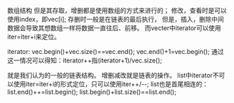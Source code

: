 <vector>
数组结构 
但是其存取，增删都是使用数组的方式来进行的；
修改，查看时是可以使用index，即vec[i];
存删时一般是在链表的最后执行，
但是，插入，删除中间数据会导致其想数组一样将数据一直往后、前移。
而vecter中iterator可以使用iter=iter+i来定位。

iterator:
vec.begin()+vec.size()==vec.end();
vec.end()+1=vec.begin();
通过这一情况可以得知：iterator++指(iterator+1)/vec.size();

<list>就是我们认为的一般的链表结构。
增删减改就是链表的操作。
list中iterator不可以使用iter=iter+i的形式定位，只可以使用iter++/--;
list也是首尾相连的：
list.end()++=list.begin();
list.begin()+list.size()==list.end();
